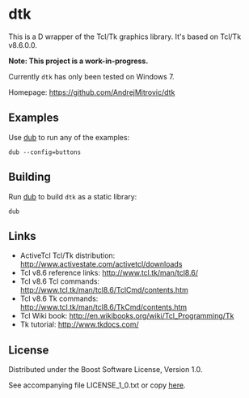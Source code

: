 # dtk

This is a D wrapper of the Tcl/Tk graphics library. It's based on Tcl/Tk v8.6.0.0.

**Note: This project is a work-in-progress.**

Currently `dtk` has only been tested on Windows 7.

Homepage: https://github.com/AndrejMitrovic/dtk

## Examples

Use [dub] to run any of the examples:

```
dub --config=buttons
```

## Building

Run [dub] to build `dtk` as a static library:

```
dub
```

## Links

- ActiveTcl Tcl/Tk distribution: http://www.activestate.com/activetcl/downloads
- Tcl v8.6 reference links: http://www.tcl.tk/man/tcl8.6/
- Tcl v8.6 Tcl commands: http://www.tcl.tk/man/tcl8.6/TclCmd/contents.htm
- Tcl v8.6 Tk commands: http://www.tcl.tk/man/tcl8.6/TkCmd/contents.htm
- Tcl Wiki book: http://en.wikibooks.org/wiki/Tcl_Programming/Tk
- Tk tutorial: http://www.tkdocs.com/

## License

Distributed under the Boost Software License, Version 1.0.

See accompanying file LICENSE_1_0.txt or copy [here][BoostLicense].

[BoostLicense]: http://www.boost.org/LICENSE_1_0.txt
[dub]: http://code.dlang.org/download
